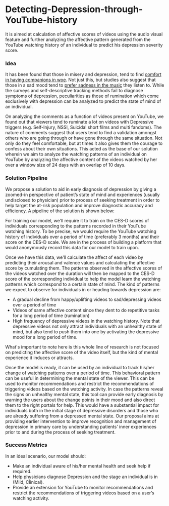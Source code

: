 # Detecting-Depression-through-YouTube-history
It is aimed at calculation of affective scores of videos using the audio visual feature and further analyzing the affective pattern generated from the YouTube watching history of an individual to predict his depression severity score.

### Idea

It has been found that those in misery and depression, tend to find [comfort in having companions in woe](https://doi.org/10.1016/0022-1031(89)90020-6). Not just this, but studies also suggest that those in a sad mood tend to [prefer sadness in the music](https://psycnet.apa.org/doi/10.1037/a0023749) they listen to. While the surveys and self-descriptive tracking methods fail to diagnose symptoms of depression, peculiarities as those of rumination which come exclusively with depression can be analyzed to predict the state of mind of an individual.

On analyzing the comments as a function of videos present on YouTube, we found out that viewers tend to ruminate a lot on videos with Depressive triggers (e.g. Self-Injury, NSSI, Suicidal short films and multi fandoms). The nature of comments suggest that users tend to find a validation amongst others who are going through or have gone through the same situation. Not only do they feel comfortable, but at times it also gives them the courage to confess about their own situations. This acted as the base of our solution wherein we aim to analyze the watching patterns of an individual on YouTube by analyzing the affective content of the videos watched by her over a window size of 24 days with an overlap of 10 days.

### Solution Pipeline

We propose a solution to aid in early diagnosis of depression by giving a zoomed-in perspective of patient’s state of mind and experiences (usually undisclosed to physician) prior to process of seeking treatment in order to help target the at-risk population and improve diagnostic accuracy and efficiency. A pipeline of the solution is shown below:

For training our model, we'll require it to train on the CES-D scores of individuals corresponding to the patterns recorded in their YouTube watching history. To be precise, we would require the YouTube watching history of individuals over a period of time (preferably 3 months) and their score on the CES-D scale. We are in the process of building a platform that would anonymously record this data for our model to train upon.

Once we have this data, we'll calculate the affect of each video by predicting their arousal and valence values and calculating the affective score by cumulating them. The patterns observed in the affective scores of the videos watched over the duration will then be mapped to the CES-D score of the corresponding individual to help the model learn the watching patterns which correspond to a certain state of mind. The kind of patterns we expect to observe for individuals in or heading towards depression are:

* A gradual decline from happy/uplifting videos to sad/depressing videos over a period of time
* Videos of same affective content since they dent to do repetitive tasks for a long period of time (rumination)
* High frequency of depressive videos in the watching history. Note that depressive videos not only attract individuals with an unhealthy state of mind, but also tend to push them into one by activating the depressive mood for a long period of time.

What's important to note here is this whole line of research is not focused on predicting the affective score of the video itself, but the kind of mental experience it induces or attracts.

Once the model is ready, it can be used by an individual to track his/her change of watching patterns over a period of time. This behavioral pattern can be useful in determining the mental state of the viewer. This can be used to monitor recommendations and restrict the recommendations of triggering videos based on the watching activity. In case the patterns reveal the signs on unhealthy mental state, this tool can provide early diagnosis by warning the users about the change points in their mood and also direct them to the right portals for help. This would have a substantial impact for individuals both in the initial stage of depressive disorders and those who are already suffering from a depressed mental state. Our proposal aims at providing earlier intervention to improve recognition and management of depression in primary care by understanding patients’ inner experiences prior to and during the process of seeking treatment.

### Success Metrics

In an ideal scenario, our model should:

* Make an individual aware of his/her mental health and seek help if required.
* Help physicians diagnose Depression and the stage an individual is in (Mild, Clinical).
* Provide an extension for YouTube to monitor recommendations and restrict the recommendations of triggering videos based on a user’s watching activity.
